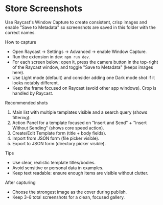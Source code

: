 # Store Screenshots

Use Raycast's Window Capture to create consistent, crisp images and enable "Save to Metadata" so screenshots are saved in this folder with the correct names.

How to capture
- Open Raycast → Settings → Advanced → enable Window Capture.
- Run the extension in dev: `npm run dev`.
- For each screen below: open it, press the camera button in the top-right of the Raycast window, and toggle "Save to Metadata" (keeps images here).
- Use Light mode (default) and consider adding one Dark mode shot if it looks notably different.
- Keep the frame focused on Raycast (avoid other app windows). Crop is handled by Raycast.

Recommended shots
1) Main list with multiple templates visible and a search query (shows filtering).
2) Action Panel for a template focused on "Insert and Send" + "Insert Without Sending" (shows core speed action).
3) Create/Edit Template form (title + body fields).
4) Import from JSON form (file picker visible).
5) Export to JSON form (directory picker visible).

Tips
- Use clear, realistic template titles/bodies.
- Avoid sensitive or personal data in examples.
- Keep text readable: ensure enough items are visible without clutter.

After capturing
- Choose the strongest image as the cover during publish.
- Keep 3–6 total screenshots for a clean, focused gallery.
